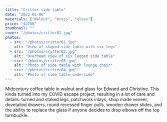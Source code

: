 ```yaml
---
title: "Critter side table"
date: "2022-01-06"
materials: ["Walnut", "brass", "glass"]
price: "$2750"
thumbnail: ""
cover: "/photos/critter01.jpg"
photos:
  - src: "/photos/critter01.jpg"
    alt: "View of shaped side table with six legs"
  - src: "/photos/critter02.jpg"
    alt: "Overhead view of six legged side table"
  - src: "/photos/critter03.jpg"
    alt: "Photo of side table with lounge chair"
  - src: "/photos/critter04.jpg"
    alt: "Photo of side table underside"
---
```


Midcentury coffee table in walnut and glass for Edward and Christine. This kinda turned into my
COVID escape project, resulting in a lot of care and details: turned and staked legs, patchwork
inlays, shop made veneer, dovetailed drawers, round recessed finger pulls, wooden drawer slides,
and the ability to replace the glass if anyone decides to drop elbows off the top turnbuckle.
